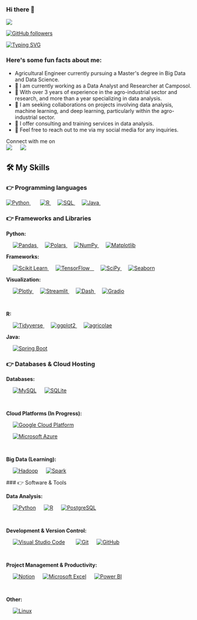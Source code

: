 <!--
**AlexPrietoRomani/AlexPrietoRomani** is a ✨ _special_ ✨ repository because its `README.md` (this file) appears on your GitHub profile.

Here are some ideas to get you started:

- 🔭 I’m currently working on ...
- 🌱 I’m currently learning ...
- 👯 I’m looking to collaborate on ...
- 🤔 I’m looking for help with ...
- 💬 Ask me about ...
- 📫 How to reach me: ...
- 😄 Pronouns: ...
- ⚡ Fun fact: ...
-->

### Hi there 👋

<img src="https://profile-counter.glitch.me/AlexPrietoRomani/count.svg">

[![GitHub followers](https://img.shields.io/github/followers/AlexPrietoRomani.svg?style=social&label=Followers)](https://github.com/AlexPrietoRomani?tab=followers)

[![Typing SVG](https://readme-typing-svg.herokuapp.com?font=Architects+Daughter&color=7AF79A&size=30&lines=Hey!+It's+Alex!;I'm+a+Data+Science...;And+I'm+a+proud+Peruvian+🇵🇰)](https://git.io/typing-svg)

<h3> Here's some fun facts about me: </h3>

- Agricultural Engineer currently pursuing a Master's degree in Big Data and Data Science.
- 🔭 I am currently working as a Data Analyst and Researcher at Camposol.
- 🌱 With over 3 years of experience in the agro-industrial sector and research, and more than a year specializing in data analysis.
- 👯 I am seeking collaborations on projects involving data analysis, machine learning, and deep learning, particularly within the agro-industrial sector.
- 🤔 I offer consulting and training services in data analysis.
- 💬 Feel free to reach out to me via my social media for any inquiries.

<p>Connect with me on
<br>	
<a target="_blank" href="https://www.linkedin.com/in/alex-prieto-romani/"><img src="https://img.shields.io/badge/-LinkedIn-0077B5?style=for-the-badge&logo=Linkedin&logoColor=white"></img></a>
&emsp;
<a target="_blank" href="mailto:alexprieto1997@gmail.com"
><img src="https://img.shields.io/badge/-Gmail-D14836?style=for-the-badge&logo=Gmail&logoColor=white"></img></a>

<br>
</p>


## 🛠️ My Skills

### 👉 Programming languages

<p align="left">

  <a href="https://www.python.org/">
    <img alt="Python" src="https://img.shields.io/badge/Python-FFD43B?style=for-the-badge&logo=python&logoColor=darkgreen"/>
  </a>
  &emsp;   
  <a href="https://www.r-project.org/">
    <img alt="R" src="https://img.shields.io/badge/R-428DCA?style=for-the-badge&logo=R&logoColor=white"/>
  </a>
  &emsp;
  <a href="https://www.mysql.com/">
    <img alt="SQL" src="https://img.shields.io/badge/SQL-E3386D?style=for-the-badge&logo=postgresql&logoColor=white"/>  
  </a>
  &emsp;
  <a href="https://www.java.com/en/">
    <img alt="Java" src="https://img.shields.io/badge/Java-ED8B00?style=for-the-badge&logo=java&logoColor=white"/>
  </a>   


</p>

### 👉 Frameworks and Libraries
<p align="left">

  **Python:**
  
  &emsp;
  <a href="https://pandas.pydata.org/">
    <img alt="Pandas" src="https://img.shields.io/badge/pandas-007BFF?style=for-the-badge&logo=data&logoColor=white"/>
  </a>
  &emsp;
  <a href="https://pola.rs/">
    <img alt="Polars" src="https://img.shields.io/badge/Polars-F9A825?style=for-the-badge&logo=logo&logoColor=white"/>
  </a>
  &emsp;
  <a href="https://numpy.org/">
    <img alt="NumPy" src="https://img.shields.io/badge/NumPy-000080?style=for-the-badge&logo=numpy&logoColor=white"/>
  </a>
  &emsp;
  <a href="https://matplotlib.org/">
    <img alt="Matplotlib" src="https://img.shields.io/badge/Matplotlib-FFDD00?style=for-the-badge&logo=Matplotlib&logoColor=black"/>
  </a>
  <br/>

  **Frameworks:**
  
  &emsp;
  <a href="https://scikit-learn.org/"> <img alt="Scikit Learn" src="https://img.shields.io/badge/scikit_learn-F7931E?style=for-the-badge&logo=scikit-learn&logoColor=white"/>
  </a>
  &emsp;
  <a href="https://www.tensorflow.org/"> <img alt="TensorFlow" src="https://img.shields.io/badge/TensorFlow-FF6F00?style=for-the-badge&logo=TensorFlow&logoColor=white"/>   
  </a>
  &emsp;
  <a href="https://www.scipy.org/"> <img alt="SciPy" src="https://img.shields.io/badge/SciPy-F7CAC9?style=for-the-badge&logo=SciPy&logoColor=black"/>
  </a>
  &emsp;
  <a href="https://seaborn.pydata.org/"> <img alt="Seaborn" src="https://img.shields.io/badge/seaborn-blue?style=for-the-badge&logo=seaborn"/>
  </a>
  <br/>

  **Visualization:**
  
  &emsp;
  <a href="https://plotly.com/"> <img alt="Plotly" src="https://img.shields.io/badge/plotly-2874A3?style=for-the-badge&logo=Plotly&logoColor=white"/>
  </a>
  &emsp;
  <a href="https://streamlit.io/"> <img alt="Streamlit" src="https://img.shields.io/badge/Streamlit-FF0000?style=for-the-badge&logo=streamlit&logoColor=white"/>
  </a>
  &emsp;
  <a href="https://plotly.com/dash/"> <img alt="Dash" src="https://img.shields.io/badge/Dash-2874A3?style=for-the-badge&logo=Dash&logoColor=white"/>
  </a>
  &emsp;
  <a href="https://grad.io/"> <img alt="Gradio" src="https://img.shields.io/badge/Gradio-F08080?style=for-the-badge&logo=logo&Color=white"/>
  </a>

  <br/>

  **R:**
  
  &emsp;
  <a href="https://tidyverse.org/"> <img alt="Tidyverse" src="https://img.shields.io/badge/tidyverse-9D38BD?style=for-the-badge&logo=R&logoColor=white"/>
  </a>
  &emsp;
  <a href="https://ggplot2.tidyverse.org/"> <img alt="ggplot2" src="https://img.shields.io/badge/ggplot2-339933?style=for-the-badge&logo=R&logoColor=white"/>
  </a>
  &emsp;
  <a href="https://cran.r-project.org/web/packages/agricolae/index.html"> <img alt="agricolae" src="https://img.shields.io/badge/agricolae-007FFF?style=for-the-badge&logo=R&logoColor=white"/>
  </a>
  <br/>

  **Java:**

  &emsp;
  <a href="https://spring.io/">
    <img alt="Spring Boot" src="https://img.shields.io/badge/Spring_Boot-6DB33F?style=for-the-badge&logo=Spring&logoColor=white"/>
  </a>

</p>

### 👉 Databases & Cloud Hosting

<p align="left">

  **Databases:**

  &emsp; <a href="https://www.mysql.com/"><img alt="MySQL" src="https://img.shields.io/badge/MySQL-00000F?style=for-the-badge&logo=mysql&logoColor=white"></a>
  &emsp; <a href="https://www.sqlite.org/"><img alt="SQLite" src ="https://img.shields.io/badge/SQLite-07405E?style=for-the-badge&logo=sqlite&logoColor=white"/></a>   


  <br/>

  **Cloud Platforms (In Progress):**

  &emsp; <a href="https://cloud.google.com/"><img alt="Google Cloud Platform" src="https://img.shields.io/badge/Google_Cloud-4285F4?style=for-the-badge&logo=google-cloud&logoColor=white"></a>   

  &emsp; <a href="https://azure.microsoft.com/en-us/services/azure-compute/"><img alt="Microsoft Azure" src="https://img.shields.io/badge/Microsoft_Azure-0078D4?style=for-the-badge&logo=microsoft-azure&logoColor=white"></a>   


  <br/>

  **Big Data (Learning):**

  &emsp; <a href="https://hadoop.apache.org/"><img alt="Hadoop" src="https://img.shields.io/badge/Hadoop-FFAA1A?style=for-the-badge&logo=hadoop&logoColor=black"></a>
  &emsp; <a href="https://spark.apache.org/"><img alt="Spark" src="https://img.shields.io/badge/Apache_Spark-EA524F?style=for-the-badge&logo=Apache&logoColor=white"></a>

</p>
 ### 👉 Software & Tools
 <p align="left">

  **Data Analysis:**

  &emsp; <a href="https://www.python.org/"><img alt="Python" src="https://img.shields.io/badge/Python-FFD43B?style=for-the-badge&logo=python&logoColor=darkgreen"/></a>
  &emsp; <a href="https://www.r-project.org/"><img alt="R" src="https://img.shields.io/badge/R-4285F4?style=for-the-badge&logo=R&logoColor=white"></a>
  &emsp; <a href="https://www.postgresql.org/"><img alt="PostgreSQL" src="https://img.shields.io/badge/PostgreSQL-9D38BD?style=for-the-badge&logo=postgresql&logoColor=white"></a>

  <br/>

  **Development & Version Control:**

  &emsp; <a href="https://code.visualstudio.com/"><img alt="Visual Studio Code" src="https://img.shields.io/badge/Visual_Studio_Code-0078D4?style=for-the-badge&logo=visual%20studio%20code&logoColor=white"></a>   
  &emsp; <a href="https://git-scm.com/"><img alt="Git" src="https://img.shields.io/badge/Git-F05032?style=for-the-badge&logo=git&logoColor=white"></a>
  &emsp; <a href="https://github.com/"><img alt="GitHub" src="https://img.shields.io/badge/GitHub-100000?style=for-the-badge&logo=github&logoColor=white"></a>   

  <br/>

  **Project Management & Productivity:**

  &emsp; <a href="https://www.notion.so/"><img alt="Notion" src="https://img.shields.io/badge/Notion-0085CA?style=for-the-badge&logo=Notion&logoColor=white"></a>
  &emsp; <a href="https://www.microsoft.com/en-us/microsoft-365/excel"><img alt="Microsoft Excel" src="https://img.shields.io/badge/Microsoft_Excel-0078D4?style=for-the-badge&logo=microsoft-excel&logoColor=white"></a>
  &emsp; <a href="https://powerbi.microsoft.com/"><img alt="Power BI" src="https://img.shields.io/badge/Power_BI-0106EF?style=for-the-badge&logo=powerbi&logoColor=white"></a>

  <br/>

  **Other:**

  &emsp; <a href="https://www.linuxfoundation.org/"><img alt="Linux" src="https://img.shields.io/badge/Linux-FCC624?style=for-the-badge&logo=linux&logoColor=black"></a>

</p>

<br/>
